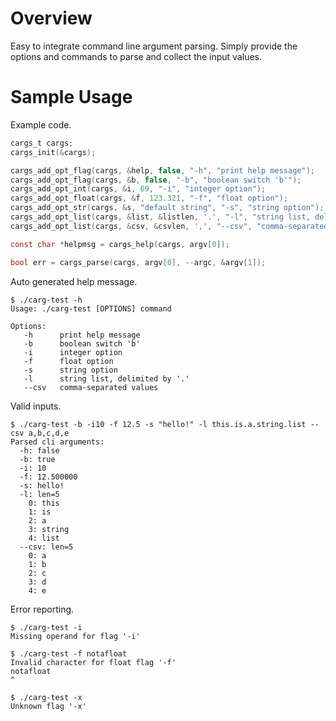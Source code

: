 # Overview
Easy to integrate command line argument parsing. Simply provide the options and commands to parse and collect the input values.

# Sample Usage
Example code.
```C
cargs_t cargs;
cargs_init(&cargs);

cargs_add_opt_flag(cargs, &help, false, "-h", "print help message");
cargs_add_opt_flag(cargs, &b, false, "-b", "boolean switch 'b'");
cargs_add_opt_int(cargs, &i, 69, "-i", "integer option");
cargs_add_opt_float(cargs, &f, 123.321, "-f", "float option");
cargs_add_opt_str(cargs, &s, "default string", "-s", "string option");
cargs_add_opt_list(cargs, &list, &listlen, '.', "-l", "string list, delimited by '.'");
cargs_add_opt_list(cargs, &csv, &csvlen, ',', "--csv", "comma-separated values");

const char *helpmsg = cargs_help(cargs, argv[0]);

bool err = cargs_parse(cargs, argv[0], --argc, &argv[1]);
```

Auto generated help message.
```
$ ./carg-test -h
Usage: ./carg-test [OPTIONS] command

Options:
   -h      print help message
   -b      boolean switch 'b'
   -i      integer option
   -f      float option
   -s      string option
   -l      string list, delimited by '.'
   --csv   comma-separated values
```

Valid inputs.
```
$ ./carg-test -b -i10 -f 12.5 -s "hello!" -l this.is.a.string.list --csv a,b,c,d,e
Parsed cli arguments:
  -h: false
  -b: true
  -i: 10
  -f: 12.500000
  -s: hello!
  -l: len=5
    0: this
    1: is
    2: a
    3: string
    4: list
  --csv: len=5
    0: a
    1: b
    2: c
    3: d
    4: e
```

Error reporting.
```
$ ./carg-test -i
Missing operand for flag '-i'
```
```
$ ./carg-test -f notafloat
Invalid character for float flag '-f'
notafloat
^
```
```
$ ./carg-test -x
Unknown flag '-x'
```

